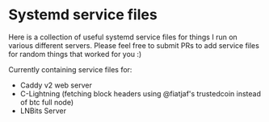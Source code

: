 # Systemd service files

Here is a collection of useful systemd service files for things I run on various different servers. Please feel free to submit PRs to add service files for random things that worked for you :)

Currently containing service files for:

- Caddy v2 web server
- C-Lightning (fetching block headers using @fiatjaf's trustedcoin instead of btc full node)
- LNBits Server
